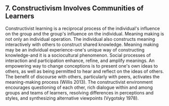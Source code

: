 ## 7. Constructivism Involves Communities of Learners

Constructivist learning is a reciprocal process of the individual's influence on the group and the group's influence on the individual. Meaning making is not only an individual operation. The individual also constructs meaning interactively with others to construct shared knowledge. Meaning making may be an individual experience-one's unique way of constructing knowledge-and it is a sociocultural phenomenon. Social processes of interaction and participation enhance, refine, and amplify meanings. An empowering way to change conceptions is to present one's own ideas to others, as well as being permitted to hear and reflect on the ideas of others. The benefit of discourse with others, particularly with peers, activates the meaning-making process (Willis 2013). The constructivist environment encourages questioning of each other, rich dialogue within and among groups and teams of learners, resolving differences in perceptions and styles, and synthesizing alternative viewpoints (Vygotsky 1978).